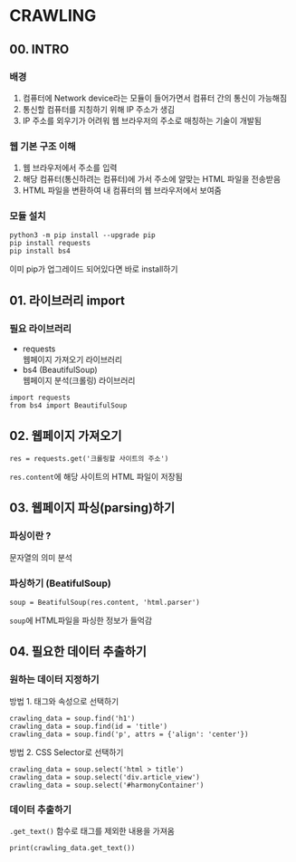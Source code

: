 # CRAWLING

## 00. INTRO
### 배경
1. 컴퓨터에 Network device라는 모듈이 들어가면서 컴퓨터 간의 통신이 가능해짐
2. 통신할 컴퓨터를 지칭하기 위해 IP 주소가 생김
3. IP 주소를 외우기가 어려워 웹 브라우저의 주소로 매칭하는 기술이 개발됨

### 웹 기본 구조 이해
1. 웹 브라우저에서 주소를 입력
2. 해당 컴퓨터(통신하려는 컴퓨터)에 가서 주소에 알맞는 HTML 파일을 전송받음
3. HTML 파일을 변환하여 내 컴퓨터의 웹 브라우저에서 보여줌

### 모듈 설치
```
python3 -m pip install --upgrade pip
pip install requests
pip install bs4
```
이미 pip가 업그레이드 되어있다면 바로 install하기

## 01. 라이브러리 import
### 필요 라이브러리
- requests  
웹페이지 가져오기 라이브러리
- bs4 (BeautifulSoup)  
웹페이지 분석(크롤링) 라이브러리
```
import requests
from bs4 import BeautifulSoup
```

## 02. 웹페이지 가져오기
```
res = requests.get('크롤링할 사이트의 주소')
```
`res.content`에 해당 사이트의 HTML 파일이 저장됨

## 03. 웹페이지 파싱(parsing)하기
### 파싱이란 ?
문자열의 의미 분석

### 파싱하기 (BeatifulSoup)
```
soup = BeatifulSoup(res.content, 'html.parser')
```
`soup`에 HTML파일을 파싱한 정보가 들억감

## 04. 필요한 데이터 추출하기
### 원하는 데이터 지정하기
방법 1. 태그와 속성으로 선택하기
```
crawling_data = soup.find('h1')
crawling_data = soup.find(id = 'title')
crawling_data = soup.find('p', attrs = {'align': 'center'})
```

방법 2. CSS Selector로 선택하기
```
crawling_data = soup.select('html > title')
crawling_data = soup.select('div.article_view')
crawling_data = soup.select('#harmonyContainer')
```

### 데이터 추출하기
`.get_text()` 함수로 태그를 제외한 내용을 가져옴
```
print(crawling_data.get_text())
```